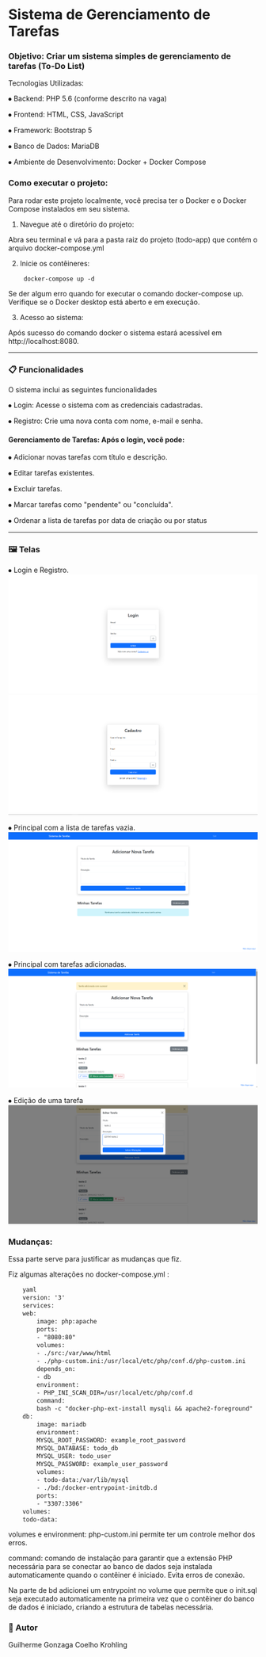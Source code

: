 # Sistema de Gerenciamento de Tarefas

### Objetivo: Criar um sistema simples de gerenciamento de tarefas (To-Do List)

Tecnologias Utilizadas:

⦁	Backend: PHP 5.6 (conforme descrito na vaga)

⦁	Frontend: HTML, CSS, JavaScript

⦁	Framework: Bootstrap 5

⦁	Banco de Dados: MariaDB

⦁	Ambiente de Desenvolvimento: Docker + Docker Compose 

### Como executar o projeto:

Para rodar este projeto localmente, você precisa ter o Docker e o Docker Compose instalados em seu sistema.

1. Navegue até o diretório do projeto: 

Abra seu terminal e vá para a pasta raiz do projeto (todo-app) que contém o arquivo docker-compose.yml

2. Inicie os contêineres:
    
        docker-compose up -d

Se der algum erro quando for executar o comando docker-compose up. Verifique se o Docker desktop está aberto e em execução.

3. Acesso ao sistema:

Após sucesso do comando docker o sistema estará acessível em http://localhost:8080.


---
###  📋 Funcionalidades

O sistema inclui as seguintes funcionalidades

⦁ Login: Acesse o sistema com as credenciais cadastradas.

⦁ Registro: Crie uma nova conta com nome, e-mail e senha.

#### Gerenciamento de Tarefas: Após o login, você pode:

⦁ Adicionar novas tarefas com título e descrição.

⦁ Editar tarefas existentes.

⦁ Excluir tarefas.

⦁ Marcar tarefas como "pendente" ou "concluída".

⦁ Ordenar a lista de tarefas por data de criação ou por status

---
### 🖼️ Telas

⦁ Login e Registro.
![Login](screenshots/login.png)
![Registro](screenshots/registro.png)

⦁ Principal com a lista de tarefas vazia.
![Tarefas](screenshots/tarefas.png)

⦁ Principal com tarefas adicionadas.
![Tarefas Preenchida](screenshots/tarefasPreenchida.png)

⦁ Edição de uma tarefa
![Tela de edição de tarefas](screenshots/editarTarefa.png)

### Mudanças:
Essa parte serve para justificar as mudanças que fiz.

Fiz algumas alterações no docker-compose.yml :
```
    yaml
    version: '3'
    services:
    web:
        image: php:apache
        ports:
        - "8080:80"
        volumes:
        - ./src:/var/www/html
        - ./php-custom.ini:/usr/local/etc/php/conf.d/php-custom.ini
        depends_on:
        - db
        environment:
        - PHP_INI_SCAN_DIR=/usr/local/etc/php/conf.d
        command:
        bash -c "docker-php-ext-install mysqli && apache2-foreground"
    db:
        image: mariadb
        environment:
        MYSQL_ROOT_PASSWORD: example_root_password
        MYSQL_DATABASE: todo_db
        MYSQL_USER: todo_user
        MYSQL_PASSWORD: example_user_password
        volumes:
        - todo-data:/var/lib/mysql
        - ./bd:/docker-entrypoint-initdb.d
        ports:
        - "3307:3306"
    volumes:
    todo-data:
```
volumes e environment: php-custom.ini permite ter um controle melhor dos erros.

command: comando de instalação para garantir que a extensão PHP necessária para se conectar ao banco de dados seja instalada automaticamente quando o contêiner é iniciado. Evita erros de conexão.

Na parte de bd adicionei um entrypoint no volume que permite que o init.sql seja executado automaticamente na primeira vez que o contêiner do banco de dados é iniciado, criando a estrutura de tabelas necessária.


### 👤 Autor

Guilherme Gonzaga Coelho Krohling